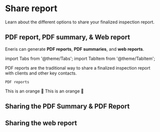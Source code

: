 # Share report

Learn about the different options to share your finalized inspection report.

## PDF report, PDF summary, & Web report

Eneris can generate **PDF reports**, **PDF summaries**, and **web reports**.

import Tabs from '@theme/Tabs';
import TabItem from '@theme/TabItem';

<Tabs>
  <TabItem value="PDF report" label="PDF report" default>
    PDF reports are the traditional way to share a finalized inspection report with clients and other key contacts.

    PDF reports 
  </TabItem>
    <TabItem value="PDF summary" label="PDF summary">
    This is an orange 🍊
  </TabItem>
  <TabItem value="Web report" label="Web report">
    This is an orange 🍊
  </TabItem>
</Tabs>

## Sharing the PDF Summary & PDF Report



## Sharing the web report


